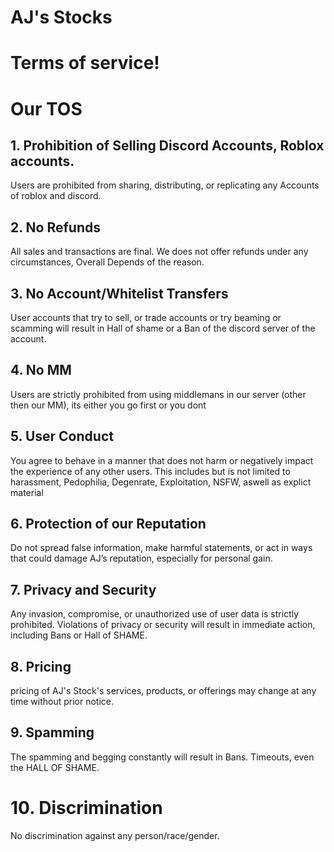 # AJ's Stocks

# Terms of service!

# Our TOS

## 1. Prohibition of Selling Discord Accounts, Roblox accounts.
Users are prohibited from sharing, distributing, or replicating any Accounts of roblox and discord.

## 2. No Refunds
All sales and transactions are final. We does not offer refunds under any circumstances, Overall Depends of the reason.

## 3. No Account/Whitelist Transfers
User accounts that try to sell, or trade accounts or try beaming or scamming will result in Hall of shame or a Ban of the discord server of the account.

## 4. No MM 
Users are strictly prohibited from using middlemans in our server (other then our MM), its either you go first or you dont 

## 5. User Conduct
You agree to behave in a manner that does not harm or negatively impact the experience of any other users. This includes but is not limited to harassment, Pedophilia, Degenrate, Exploitation, NSFW, aswell as explict material

## 6. Protection of our Reputation
Do not spread false information, make harmful statements, or act in ways that could damage AJ’s reputation, especially for personal gain.

## 7. Privacy and Security
Any invasion, compromise, or unauthorized use of user data is strictly prohibited. Violations of privacy or security will result in immediate action, including Bans or Hall of SHAME.

## 8. Pricing
pricing of AJ's Stock's services, products, or offerings may change at any time without prior notice.

## 9. Spamming
The spamming and begging constantly will result in Bans. Timeouts, even the HALL OF SHAME.

# 10. Discrimination
No discrimination against any person/race/gender.
